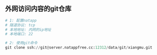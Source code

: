 ## 外网访问内容的git仓库

```python
# 1: 配置natapp
# 隧道协议: tcp
# 本地地址: 内网的ip地址
# 本地端口: 22

# 2: 使用git命令
git clone ssh://git@server.natappfree.cc:12312/data/git/xiangmu.git
```

